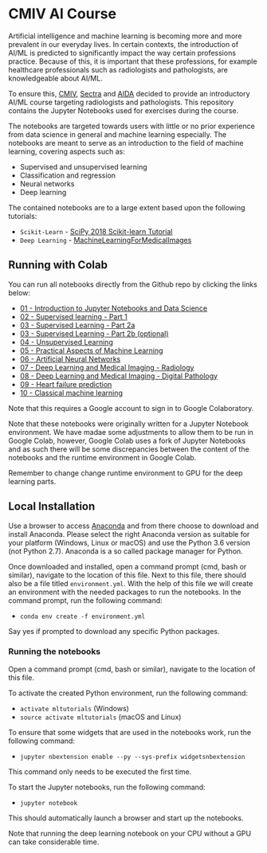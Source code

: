 # CMIV AI Course

Artificial intelligence and machine learning is becoming more and more prevalent in our everyday lives. In certain contexts, the introduction of AI/ML is predicted to significantly impact the way certain professions practice. Because of this, it is important that these professions, for example healthcare professionals such as radiologists and pathologists, are knowledgeable about AI/ML. 

To ensure this, [CMIV](https://liu.se/en/research/center-for-medical-image-science-and-visualization-cmiv), [Sectra](http://www.sectra.com/medical/) and [AIDA](https://medtech4health.se/aida/) decided to provide an introductory AI/ML course targeting radiologists and pathologists. This repository contains the Jupyter Notebooks used for exercises during the course.

The notebooks are targeted towards users with little or no prior experience from data science in general and machine learning especially. The notebooks are meant to serve as an introduction to the field of machine learning, covering aspects such as:

* Supervised and unsupervised learning
* Classification and regression
* Neural networks
* Deep learning

The contained notebooks are to a large extent based upon the following tutorials:

* ``Scikit-Learn`` - [SciPy 2018 Scikit-learn Tutorial](https://github.com/amueller/scipy-2018-sklearn)
* ``Deep Learning`` - [MachineLearningForMedicalImages](https://github.com/slowvak/MachineLearningForMedicalImages)

## Running with Colab
You can run all notebooks directly from the Github repo by clicking the links below:
* [01 - Introduction to Jupyter Notebooks and Data Science](https://colab.research.google.com/github/fordanic/cmiv-ai-course/blob/master/notebooks/01%20-%20Introduction%20to%20Jupyter%20Notebooks%20and%20Data%20Science.ipynb)
* [02 - Supervised learning - Part 1](https://colab.research.google.com/github/fordanic/cmiv-ai-course/blob/master/notebooks/02%20-%20Supervised%20learning%20-%20Part%201.ipynb)
* [03 - Supervised Learning - Part 2a](https://colab.research.google.com/github/fordanic/cmiv-ai-course/blob/master/notebooks/03%20-%20Supervised%20Learning%20-%20Part%202a.ipynb)
* [03 - Supervised Learning - Part 2b (optional)](https://colab.research.google.com/github/fordanic/cmiv-ai-course/blob/master/notebooks/03%20-%20Supervised%20Learning%20-%20Part%202b%20(optional).ipynb)
* [04 - Unsupervised Learning](https://colab.research.google.com/github/fordanic/cmiv-ai-course/blob/master/notebooks/04%20-%20Unsupervised%20Learning.ipynb)
* [05 - Practical Aspects of Machine Learning](https://colab.research.google.com/github/fordanic/cmiv-ai-course/blob/master/notebooks/05%20-%20Practical%20Aspects%20of%20Machine%20Learning.ipynb)
* [06 - Artificial Neural Networks](https://colab.research.google.com/github/fordanic/cmiv-ai-course/blob/master/notebooks/06%20-%20Artificial%20Neural%20Networks.ipynb)
* [07 - Deep Learning and Medical Imaging - Radiology](https://colab.research.google.com/github/fordanic/cmiv-ai-course/blob/master/notebooks/07%20-%20Deep%20Learning%20and%20Medical%20Imaging%20-%20Radiology.ipynb)
* [08 - Deep Learning and Medical Imaging - Digital Pathology](https://colab.research.google.com/github/fordanic/cmiv-ai-course/blob/master/notebooks/08%20-%20Deep%20Learning%20and%20Medical%20Imaging%20-%20Digital%20Pathology.ipynb)
* [09 - Heart failure prediction](https://colab.research.google.com/github/fordanic/cmiv-ai-course/blob/master/notebooks/heart_failure_lab.ipynb)
* [10 - Classical machine learning](https://colab.research.google.com/github/fordanic/cmiv-ai-course/blob/master/notebooks/Classical%20Machine%20Learning.ipynb)

Note that this requires a Google account to sign in to Google Colaboratory.

Note that these notebooks were originally written for a Jupyter Notebook environment. We have madae some adjustments to allow them to be run in Google Colab, however, Google Colab uses a fork of Jupyter Notebooks and as such there will be some discrepancies between the content of the notebooks and the runtime environment in Google Colab.

Remember to change change runtime environment to GPU for the deep learning parts.

## Local Installation
Use a browser to access [Anaconda](https://www.anaconda.com/download/) and from there choose to download and install Anaconda. Please select the right Anaconda version as suitable for your platform (Windows, Linux or macOS) and use the Python 3.6 version (not Python 2.7). Anaconda is a so called package manager for Python.

Once downloaded and installed, open a command prompt (cmd, bash or similar), navigate to the location of this file. Next to this file, there should also be a file titled ``environment.yml``. With the help of this file we will create an environment with the needed packages to run the notebooks. In the command prompt, run the following command:

* ``conda env create -f environment.yml``

Say yes if prompted to download any specific Python packages.

### Running the notebooks
Open a command prompt (cmd, bash or similar), navigate to the location of this file.

To activate the created Python environment, run the following command:

* ``activate mltutorials`` (Windows)
* ``source activate mltutorials`` (macOS and Linux)

To ensure that some widgets that are used in the notebooks work, run the following command:

* ``jupyter nbextension enable --py --sys-prefix widgetsnbextension``

This command only needs to be executed the first time.

To start the Jupyter notebooks, run the following command:

* ``jupyter notebook``

This should automatically launch a browser and start up the notebooks.

Note that running the deep learning notebook on your CPU without a GPU can take considerable time. 
